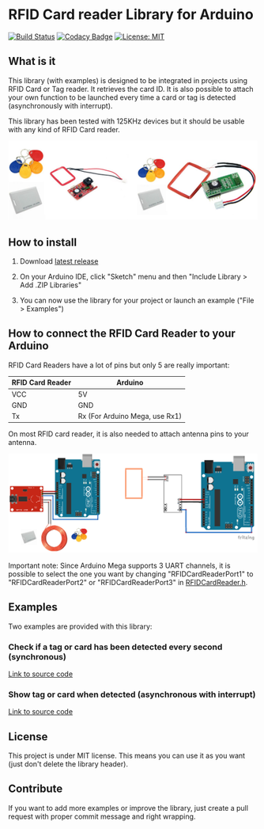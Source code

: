 # RFID Card reader Library for Arduino
[![Build Status](https://travis-ci.org/QuentinCG/Arduino-RFID-Card-Reader-Library.svg?branch=master)](https://travis-ci.org/QuentinCG/Arduino-RFID-Card-Reader-Library) [![Codacy Badge](https://api.codacy.com/project/badge/Grade/a7982651ed16434a976a8228d97f0e46)](https://www.codacy.com/manual/QuentinCG/Arduino-RFID-Card-Reader-Library?utm_source=github.com&amp;utm_medium=referral&amp;utm_content=QuentinCG/Arduino-RFID-Card-Reader-Library&amp;utm_campaign=Badge_Grade) [![License: MIT](https://img.shields.io/badge/License-MIT-brightgreen.svg)](https://github.com/QuentinCG/Arduino-RFID-Card-Reader-Library/blob/master/LICENSE.md)
 
## What is it

This library (with examples) is designed to be integrated in projects using RFID Card or Tag reader.
It retrieves the card ID. It is also possible to attach your own function to be launched every time a card or tag is detected (asynchronously with interrupt).

This library has been tested with 125KHz devices but it should be usable with any kind of RFID Card reader.

<img src="device.jpg" width="600">

## How to install

1) Download <a target="_blank" href="https://github.com/QuentinCG/Arduino-RFID-Card-Reader-Library/releases/download/1.0.0/RFIDCardReader_v1_0_0.zip">latest release</a>

2) On your Arduino IDE, click "Sketch" menu and then "Include Library > Add .ZIP Libraries"

3) You can now use the library for your project or launch an example ("File > Examples")

## How to connect the RFID Card Reader to your Arduino

RFID Card Readers have a lot of pins but only 5 are really important:

|RFID Card Reader| Arduino                      |
|--------        | --------                     |
|VCC             | 5V                           |
|GND             | GND                          |
|Tx              |Rx (For Arduino Mega, use Rx1)|

On most RFID card reader, it is also needed to attach antenna pins to your antenna.

<img src="schematics.png" width="600">

Important note: Since Arduino Mega supports 3 UART channels, it is possible to select the one you want by changing "RFIDCardReaderPort1" to "RFIDCardReaderPort2" or "RFIDCardReaderPort3" in <a href="https://github.com/QuentinCG/Arduino-RFID-Card-Reader-Library/blob/master/RFIDCardReader/RFIDCardReader.h">RFIDCardReader.h</a>.

## Examples

Two examples are provided with this library:

### Check if a tag or card has been detected every second (synchronous)

<a target="_blank" href="https://github.com/QuentinCG/Arduino-RFID-Card-Reader-Library/blob/master/examples/BasicRFIDCardReader/BasicRFIDCardReader.ino">Link to source code</a>

### Show tag or card when detected (asynchronous with interrupt)
<a target="_blank" href="https://github.com/QuentinCG/Arduino-RFID-Card-Reader-Library/blob/master/examples/RFIDCardReaderWithInterrupt/RFIDCardReaderWithInterrupt.ino">Link to source code</a>

## License

This project is under MIT license. This means you can use it as you want (just don't delete the library header).

## Contribute

If you want to add more examples or improve the library, just create a pull request with proper commit message and right wrapping.
